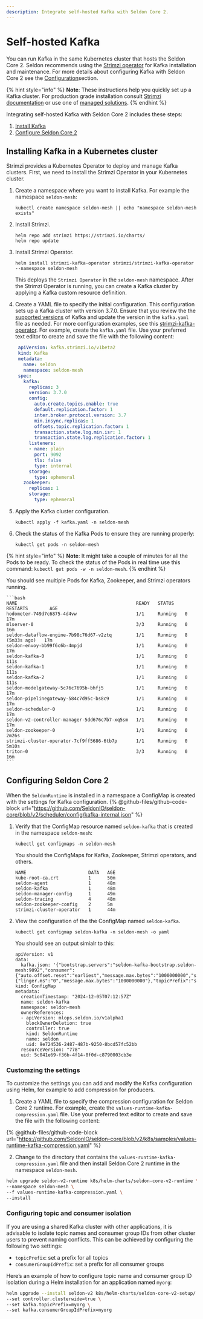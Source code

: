```yaml
---
description: Integrate self-hosted Kafka with Seldon Core 2.
---
```

# Self-hosted Kafka

You can run Kafka in the same Kubernetes cluster that hosts the Seldon Core 2. Seldon recommends using the [Strimzi operator](https://strimzi.io/docs/operators/latest/deploying) for Kafka installation and maintenance. For more details about configuring Kafka with Seldon Core 2 see the [Configuration](../../getting-started/configuration.md)section.

{% hint style="info" %}
**Note**: These instructions help you quickly set up a Kafka cluster. For production grade installation consult [Strimzi documentation](https://strimzi.io/documentation/) or use one of [managed solutions](../production-environment/kafka/README.md). 
{% endhint %}

Integrating self-hosted Kafka with Seldon Core 2 includes these steps:

1. [Install Kafka](self-hosted-kafka.md#installing-kafka-in-a-kubernetes-cluster)
2. [Configure Seldon Core 2](self-hosted-kafka.md#configuring-seldon-core-2)

## Installing Kafka in a Kubernetes cluster

Strimzi provides a Kubernetes Operator to deploy and manage Kafka clusters. First, we need to install the Strimzi Operator in your Kubernetes cluster.

1.  Create a namespace where you want to install Kafka. For example the namespace `seldon-mesh`:

    ```
    kubectl create namespace seldon-mesh || echo "namespace seldon-mesh exists"
    ```
2.  Install Strimzi.

    ```
    helm repo add strimzi https://strimzi.io/charts/
    helm repo update
    ```
3.  Install Strimzi Operator.

    ```
    helm install strimzi-kafka-operator strimzi/strimzi-kafka-operator --namespace seldon-mesh
    ```

    This deploys the `Strimzi Operator` in the `seldon-mesh` namespace. After the Strimzi Operator is running, you can create a Kafka cluster by applying a Kafka custom resource definition.
4.  Create a YAML file to specify the initial configuration.
   This configuration sets up a Kafka cluster with version 3.7.0. Ensure that you review the the [supported versions](https://strimzi.io/downloads/) of Kafka and update the version in the `kafka.yaml` file as needed. For more configuration examples, see this [strimzi-kafka-operator](https://github.com/strimzi/strimzi-kafka-operator/tree/main/examples/kafka). For example, create the `kafka.yaml` file. Use your preferred text editor to create and save the file with the following content:

    ```yaml
     apiVersion: kafka.strimzi.io/v1beta2
     kind: Kafka
     metadata:
       name: seldon
       namespace: seldon-mesh
     spec:
       kafka:
         replicas: 3
         version: 3.7.0
         config:
           auto.create.topics.enable: true
           default.replication.factor: 1
           inter.broker.protocol.version: 3.7
           min.insync.replicas: 1
           offsets.topic.replication.factor: 1
           transaction.state.log.min.isr: 1
           transaction.state.log.replication.factor: 1
         listeners:
         - name: plain
           port: 9092
           tls: false
           type: internal
         storage:
           type: ephemeral
       zookeeper:
         replicas: 1
         storage:
           type: ephemeral
    ```

6.  Apply the Kafka cluster configuration.

    ```
    kubectl apply -f kafka.yaml -n seldon-mesh
    ```
7.  Check the status of the Kafka Pods to ensure they are running properly:

    ```
    kubectl get pods -n seldon-mesh
    ```
    
{% hint style="info" %}
**Note**: It might take a couple of minutes for all the Pods to be ready.
To check the status of the Pods in real time use this command: `kubectl get pods -w -n seldon-mesh`. 
{% endhint %}

You should see multiple Pods for Kafka, Zookeeper, and Strimzi operators running.

    ```bash
    NAME                                            READY   STATUS    RESTARTS        AGE
    hodometer-749d7c6875-4d4vw                      1/1     Running   0               17m
    mlserver-0                                      3/3     Running   0               16m
    seldon-dataflow-engine-7b98c76d67-v2ztq         1/1     Running   8 (5m33s ago)   17m
    seldon-envoy-bb99f6c6b-4mpjd                    1/1     Running   0               17m
    seldon-kafka-0                                  1/1     Running   0               111s
    seldon-kafka-1                                  1/1     Running   0               111s
    seldon-kafka-2                                  1/1     Running   0               111s
    seldon-modelgateway-5c76c7695b-bhfj5            1/1     Running   0               17m
    seldon-pipelinegateway-584c7d95c-bs8c9          1/1     Running   0               17m
    seldon-scheduler-0                              1/1     Running   0               17m
    seldon-v2-controller-manager-5dd676c7b7-xq5sm   1/1     Running   0               17m
    seldon-zookeeper-0                              1/1     Running   0               2m26s
    strimzi-cluster-operator-7cf9ff5686-6tb7p       1/1     Running   0               5m10s
    triton-0                                        3/3     Running   0               16m
    ```

## Configuring Seldon Core 2

When the `SeldonRuntime` is installed in a namespace a ConfigMap is created with the
settings for Kafka configuration.
{% @github-files/github-code-block url="https://github.com/SeldonIO/seldon-core/blob/v2/scheduler/config/kafka-internal.json" %} 

1. Verify that the ConfigMap resource named `seldon-kafka` that is created in the namespace `seldon-mesh`:

    ```
    kubectl get configmaps -n seldon-mesh
    ```

    You should the ConfigMaps for Kafka, Zookeeper, Strimzi operators, and others.

    ```
    NAME                       DATA   AGE
    kube-root-ca.crt           1      50m
    seldon-agent               1      48m
    seldon-kafka               1      48m
    seldon-manager-config      1      49m
    seldon-tracing             4      48m
    seldon-zookeeper-config    2      5m
    strimzi-cluster-operator   1      44m
    ```
2. View the configuration of the the ConfigMap named `seldon-kafka`.

    ```
    kubectl get configmap seldon-kafka -n seldon-mesh -o yaml
    ```

    You should see an output simialr to this:

    ```
    apiVersion: v1
    data:
      kafka.json: '{"bootstrap.servers":"seldon-kafka-bootstrap.seldon-mesh:9092","consumer":{"auto.offset.reset":"earliest","message.max.bytes":"1000000000","session.timeout.ms":"6000","topic.metadata.propagation.max.ms":"300000"},"producer":{"linger.ms":"0","message.max.bytes":"1000000000"},"topicPrefix":"seldon"}'
    kind: ConfigMap
    metadata:
      creationTimestamp: "2024-12-05T07:12:57Z"
      name: seldon-kafka
      namespace: seldon-mesh
      ownerReferences:
      - apiVersion: mlops.seldon.io/v1alpha1
        blockOwnerDeletion: true
        controller: true
        kind: SeldonRuntime
        name: seldon
        uid: 9e724536-2487-487b-9250-8bcd57fc52bb
      resourceVersion: "778"
      uid: 5c041e69-f36b-4f14-8f0d-c8790003cb3e
    ``` 

### Customzing the settings

To customize the settings you can add and modify the Kafka configuration using Helm, for example to add compression for producers.


1. Create a YAML file to specify the compression configuration for Seldon Core 2 runtime. For example, create the `values-runtime-kafka-compression.yaml` file. Use your preferred text editor to create and save the file with the following content:

{% @github-files/github-code-block url="https://github.com/SeldonIO/seldon-core/blob/v2/k8s/samples/values-runtime-kafka-compression.yaml" %}

2. Change to the directory that contains the `values-runtime-kafka-compression.yaml` file and then install Seldon Core 2 runtime in the namespace `seldon-mesh`.

  ```bash
  helm upgrade seldon-v2-runtime k8s/helm-charts/seldon-core-v2-runtime \
  --namespace seldon-mesh \
  --f values-runtime-kafka-compression.yaml \
  --install
  ```
### Configuring topic and consumer isolation

If you are using a shared Kafka cluster with other applications, it is advisable to isolate topic names and consumer group IDs from other cluster users to prevent naming conflicts. This can be achieved by configuring the following two settings:

* `topicPrefix`: set a prefix for all topics
* `consumerGroupIdPrefix`: set a prefix for all consumer groups

Here’s an example of how to configure topic name and consumer group ID isolation during a Helm installation for an application named `myorg`:

```bash
helm upgrade --install seldon-v2 k8s/helm-charts/seldon-core-v2-setup/ -n seldon-mesh \
--set controller.clusterwide=true \
--set kafka.topicPrefix=myorg \
--set kafka.consumerGroupIdPrefix=myorg
```


